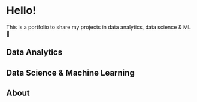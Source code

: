 # Hello!
This is a portfolio to share my projects in data analytics, data science &amp; ML :monocle_face:

## Data Analytics

## Data Science & Machine Learning

## About
